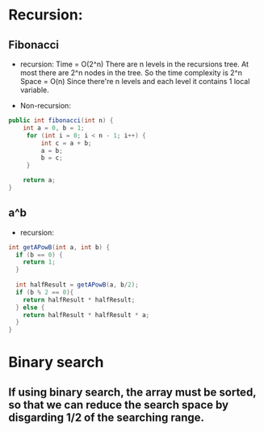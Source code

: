 # Recursion:

## Fibonacci
* recursion:
 Time = O(2^n) There are n levels in the recursions tree. At most there are 2^n nodes in the tree. So the time complexity is 2^n
 Space = O(n) Since there're n levels and each level it contains 1 local variable.

* Non-recursion:
```java
public int fibonacci(int n) {
    int a = 0, b = 1;
     for (int i = 0; i < n - 1; i++) {
         int c = a + b;
         a = b;
         b = c;
     }

    return a;
}
```

## a^b
* recursion:
```java
int getAPowB(int a, int b) {
  if (b == 0) {
    return 1;
  }
  
  int halfResult = getAPowB(a, b/2);
  if (b % 2 == 0){
    return halfResult * halfResult;
  } else {
    return halfResult * halfResult * a;
  }
}
```
# Binary search
## If using binary search, the array must be sorted, so that we can reduce the search space by disgarding 1/2 of the searching range.


